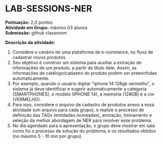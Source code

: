 # LAB-SESSIONS-NER

**Pontuação:** 2,0 pontos  
**Atividade em Grupo:** máximo 03 alunos  
**Submissão:** github classroom  

**Descrição da atividade:**
1. Considere o cenário de uma plataforma de e-commerce, no fluxo de cadastrar novos produtos.
2. Seu objetivo é construir um sistema para auxiliar a extração de informações de um produto, a partir do título dele. Assim, as informações de catálogo/cadastro do produto podem ser preenchidas automaticamente.
3. Por exemplo, quando o usuário digitar "iphone 14 128gb vermelho", o sistema já deve identificar e sugerir automaticamente a categoria (SMARTPHONES), o modelo (IPHONE 14), a memória (128GB) e a cor (VERMELHO).
4. Para isso, considere o arquivo de cadastro de produtos anexo a essa atividade (um arquivo para cada grupo), e realize o processo de definição das TAGs (entidades nomeadas), anotação, treinamento e seleção da melhor abordagem de NER para resolver esse problema.
5. No dia agendado para a apresentação, o grupo deve mostrar em sala como foi o processo de solução do problema, e os resultados obtidos (no máximo 5 - 10 min por grupo).
